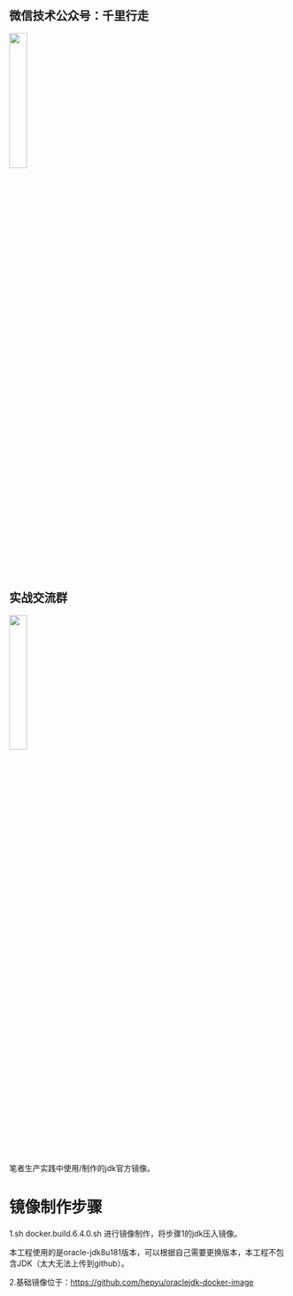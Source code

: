 ## 微信技术公众号：千里行走

<img src="https://github.com/hepyu/k8s-app-config/blob/master/images/%E5%8D%83%E9%87%8C%E8%A1%8C%E8%B5%B0.jpg" width="25%">

## 实战交流群

<img src="https://github.com/hepyu/saf/blob/master/images/k8s.png" width="25%">

笔者生产实践中使用/制作的jdk官方镜像。

# 镜像制作步骤

1.sh docker.build.6.4.0.sh
进行镜像制作，将步骤1的jdk压入镜像。

本工程使用的是oracle-jdk8u181版本，可以根据自己需要更换版本，本工程不包含JDK（太大无法上传到github）。

2.基础镜像位于：https://github.com/hepyu/oraclejdk-docker-image

